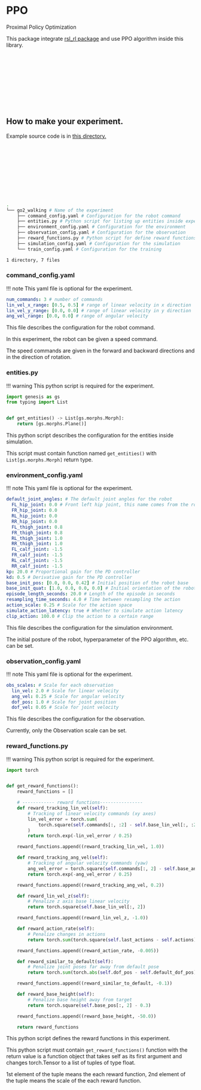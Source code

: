 # PPO

Proximal Policy Optimization

This package integrate [rsl_rl package](https://github.com/leggedrobotics/rsl_rl.git) and use PPO algorithm inside this library.

<div class="iframely-embed"><div class="iframely-responsive" style="height: 140px; padding-bottom: 0;"><a href="https://github.com/leggedrobotics/rsl_rl" data-iframely-url="//iframely.net/CTTcMoF0?card=small"></a></div></div><script async src="//iframely.net/embed.js"></script>

## How to make your experiment.

Example source code is in [this directory.](https://github.com/team-re-boot/genesis_ros/tree/master/genesis_ros/ppo/config/go2_walking)

<div class="iframely-embed"><div class="iframely-responsive" style="height: 140px; padding-bottom: 0;"><a href="https://github.com/team-re-boot/genesis_ros/tree/master/genesis_ros/ppo/config/go2_walking" data-iframely-url="//iframely.net/xh712z3b?card=small"></a></div></div><script async src="//iframely.net/embed.js"></script>

```bash
.
└── go2_walking # Name of the experiment
    ├── command_config.yaml # Configuration for the robot command
    ├── entities.py # Python script for listing up entities inside experiment
    ├── environment_config.yaml # Configuration for the environment
    ├── observation_config.yaml # Configuration for the observation
    ├── reward_functions.py # Python script for define reward functions
    ├── simulation_config.yaml # Configuration for the simulation
    └── train_config.yaml # Configuration for the training

1 directory, 7 files
```

### command_config.yaml

!!! note
    This yaml file is optional for the experiment.

```yaml
num_commands: 3 # number of commands
lin_vel_x_range: [0.5, 0.5] # range of linear velocity in x direction
lin_vel_y_range: [0.0, 0.0] # range of linear velocity in y direction
ang_vel_range: [0.0, 0.0] # range of angular velocity
```

This file describes the configuration for the robot command.

In this experiment, the robot can be given a speed command.

The speed commands are given in the forward and backward directions and in the direction of rotation.

### entities.py

!!! warning
    This python script is required for the experiment.

```python
import genesis as gs
from typing import List


def get_entities() -> List[gs.morphs.Morph]:
    return [gs.morphs.Plane()]
```

This python script describes the configuration for the entities inside simulation.

This script must contain function named `get_entities()` with `List[gs.morphs.Morph]` return type.

### environment_config.yaml

!!! note
    This yaml file is optional for the experiment.

```yaml
default_joint_angles: # The default joint angles for the robot
  FL_hip_joint: 0.0 # Front left hip joint, this name comes from the robot URDF
  FR_hip_joint: 0.0
  RL_hip_joint: 0.0
  RR_hip_joint: 0.0
  FL_thigh_joint: 0.8
  FR_thigh_joint: 0.8
  RL_thigh_joint: 1.0
  RR_thigh_joint: 1.0
  FL_calf_joint: -1.5
  FR_calf_joint: -1.5
  RL_calf_joint: -1.5
  RR_calf_joint: -1.5
kp: 20.0 # Proportional gain for the PD controller
kd: 0.5 # Derivative gain for the PD controller
base_init_pos: [0.0, 0.0, 0.42] # Initial position of the robot base
base_init_quat: [1.0, 0.0, 0.0, 0.0] # Initial orientation of the robot base
episode_length_seconds: 20.0 # Length of the episode in seconds
resampling_time_seconds: 4.0 # Time between resampling the action
action_scale: 0.25 # Scale for the action space
simulate_action_latency: true # Whether to simulate action latency
clip_action: 100.0 # Clip the action to a certain range
```

This file describes the configuration for the simulation environment.

The initial posture of the robot, hyperparameter of the PPO algorithm, etc. can be set.

### observation_config.yaml

!!! note
    This yaml file is optional for the experiment.

```yaml
obs_scales: # Scale for each observation
  lin_vel: 2.0 # Scale for linear velocity
  ang_vel: 0.25 # Scale for angular velocity
  dof_pos: 1.0 # Scale for joint position
  dof_vel: 0.05 # Scale for joint velocity
```

This file describes the configuration for the observation.

Currently, only the Observation scale can be set.

### reward_functions.py

!!! warning
    This python script is required for the experiment.

```python
import torch


def get_reward_functions():
    reward_functions = []

    # ------------ reward functions----------------
    def reward_tracking_lin_vel(self):
        # Tracking of linear velocity commands (xy axes)
        lin_vel_error = torch.sum(
            torch.square(self.commands[:, :2] - self.base_lin_vel[:, :2]), dim=1
        )
        return torch.exp(-lin_vel_error / 0.25)

    reward_functions.append((reward_tracking_lin_vel, 1.0))

    def reward_tracking_ang_vel(self):
        # Tracking of angular velocity commands (yaw)
        ang_vel_error = torch.square(self.commands[:, 2] - self.base_ang_vel[:, 2])
        return torch.exp(-ang_vel_error / 0.25)

    reward_functions.append((reward_tracking_ang_vel, 0.2))

    def reward_lin_vel_z(self):
        # Penalize z axis base linear velocity
        return torch.square(self.base_lin_vel[:, 2])

    reward_functions.append((reward_lin_vel_z, -1.0))

    def reward_action_rate(self):
        # Penalize changes in actions
        return torch.sum(torch.square(self.last_actions - self.actions), dim=1)

    reward_functions.append((reward_action_rate, -0.005))

    def reward_similar_to_default(self):
        # Penalize joint poses far away from default pose
        return torch.sum(torch.abs(self.dof_pos - self.default_dof_pos), dim=1)

    reward_functions.append((reward_similar_to_default, -0.1))

    def reward_base_height(self):
        # Penalize base height away from target
        return torch.square(self.base_pos[:, 2] - 0.3)

    reward_functions.append((reward_base_height, -50.0))

    return reward_functions

```

This python script defines the reward functions in this experiment.

This python script must contain `get_reward_functions()` function with the return value is a function object that takes self as its first argument and changes torch.Tensor to a list of tuples of type float.

1st element of the tuple means the each reward function, 2nd element of the tuple means the scale of the each reward function.
